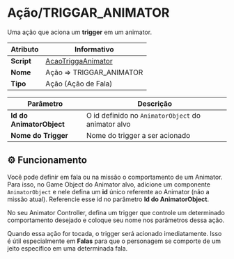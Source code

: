 ﻿# Ação/TRIGGAR_ANIMATOR

Uma ação que aciona um **trigger** em um animator.

| Atributo | Informativo |
| -- | -- |
| **Script** | [AcaoTriggaAnimator](../../../RPG/Assets/Scripts/AcaoCondicao/Acoes/AcaoTriggaAnimator.cs) |
| **Nome** | Ação => TRIGGAR_ANIMATOR|
| **Tipo** | Ação (Ação de Fala) |

  

| Parâmetro | Descrição |
| -- | -- |
| **Id  do AnimatorObject** |  O id definido no `AnimatorObject` do animator alvo |
| **Nome do Trigger** | Nome do trigger a ser acionado|


## ⚙️ Funcionamento
Você pode definir em fala ou na missão o comportamento de um Animator. Para isso, no Game Object do Animator alvo, adicione um componente `AnimatorObject` e nele defina um **id** único referente ao Animator (não a missão atual). Referencie esse id no parâmetro **Id do AnimatorObject**.

No seu Animator Controller, defina um trigger que controle um determinado comportamento desejado e  coloque seu nome nos parâmetros dessa ação.

Quando essa ação for tocada, o trigger será acionado imediatamente. Isso é útil especialmente em **Falas** para que o personagem se comporte de um jeito específico em uma determinada fala.